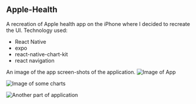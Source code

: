 ## Apple-Health

A recreation of Apple health app on the iPhone where I decided to recreate the UI.
Technology used:

- React Native
- expo
- react-native-chart-kit
- react navigation

An image of the app screen-shots of the application.
![Image of App](https://res.cloudinary.com/dqv9mfbvt/image/upload/v1598535313/IMG-2916_lfqk0t.png)

![Image of some charts](https://res.cloudinary.com/dqv9mfbvt/image/upload/v1598535311/IMG-2917_mmvuho.png)

![Another part of application](https://res.cloudinary.com/dqv9mfbvt/image/upload/v1598535310/IMG-2918_lypthp.png)
